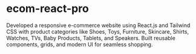 # ecom-react-pro
Developed a responsive e-commerce website using React.js and Tailwind CSS with product categories like Shoes, Toys, Furniture, Skincare, Shirts, Watches, TVs, Baby Products, Tablets, and Speakers. Built reusable components, grids, and modern UI for seamless shopping.
